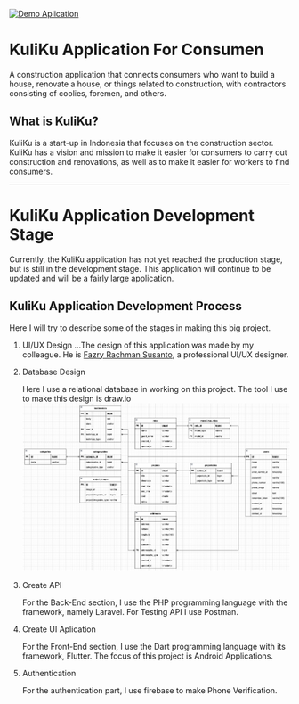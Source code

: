 [![Demo Aplication](https://i9.ytimg.com/vi/pcpNJclyEYQ/mqdefault.jpg?v=64718b63&sqp=COSgyKMG&rs=AOn4CLCN2zbB8X3QGYIe4u4uyqRoAFltCQ)](https://www.youtube.com/watch?v=pcpNJclyEYQ)

# KuliKu Application For Consumen

A construction application that connects consumers who want to build a house, renovate a house, or things related to construction, with contractors consisting of coolies, foremen, and others.

## What is KuliKu?

KuliKu is a start-up in Indonesia that focuses on the construction sector. KuliKu has a vision and mission to make it easier for consumers to carry out construction and renovations, as well as to make it easier for workers to find consumers.

---

# KuliKu Application Development Stage

Currently, the KuliKu application has not yet reached the production stage, but is still in the development stage. This application will continue to be updated and will be a fairly large application.

## KuliKu Application Development Process

Here I will try to describe some of the stages in making this big project.

1. UI/UX Design
   ...The design of this application was made by my colleague. He is [Fazry Rachman Susanto](https://www.behance.net/gallery/171186277/Case-Study_Construction-Mobile-App-KuliKu), a professional UI/UX designer.

2. Database Design

   Here I use a relational database in working on this project. The tool I use to make this design is draw.io
   ![Database Design](https://github.com/Frans-Budi/Frans-Budi/blob/main/KuliKu/Database-Design.png)

3. Create API

   For the Back-End section, I use the PHP programming language with the framework, namely Laravel. For Testing API I use Postman.

4. Create UI Aplication

   For the Front-End section, I use the Dart programming language with its framework, Flutter. The focus of this project is Android Applications.

5. Authentication

   For the authentication part, I use firebase to make Phone Verification.
